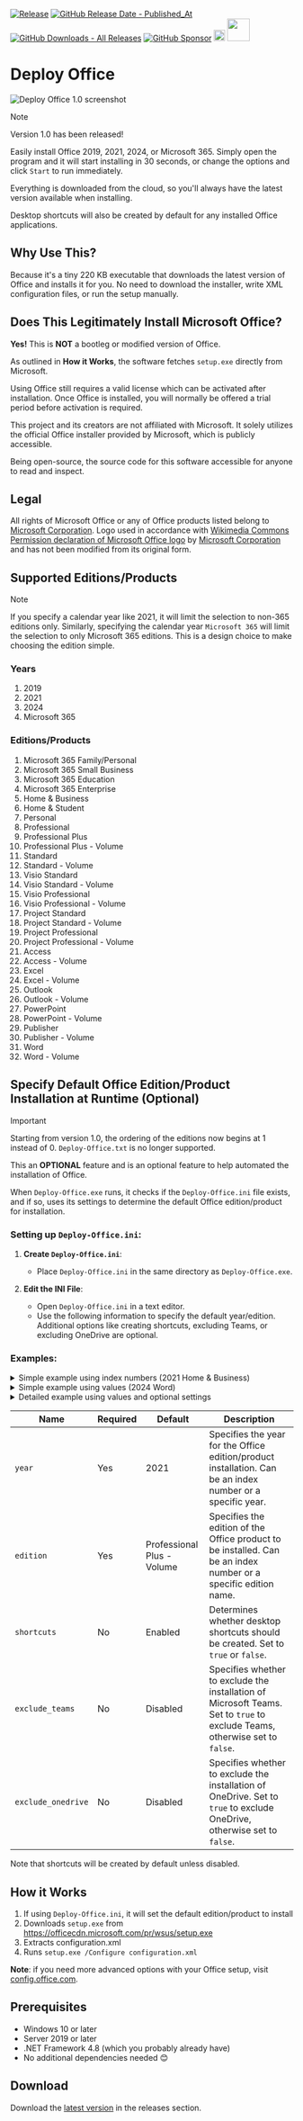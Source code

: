 ﻿[![Release](https://img.shields.io/github/v/release/asheroto/Deploy-Office)](https://github.com/asheroto/Deploy-Office/releases)
[![GitHub Release Date - Published_At](https://img.shields.io/github/release-date/asheroto/Deploy-Office)](https://github.com/asheroto/Deploy-Office/releases)
[![GitHub Downloads - All Releases](https://img.shields.io/github/downloads/asheroto/Deploy-Office/total)](https://github.com/asheroto/Deploy-Office/releases)
[![GitHub Sponsor](https://img.shields.io/github/sponsors/asheroto?label=Sponsor&logo=GitHub)](https://github.com/sponsors/asheroto?frequency=one-time&sponsor=asheroto)
<a href="https://ko-fi.com/asheroto"><img src="https://ko-fi.com/img/githubbutton_sm.svg" alt="Ko-Fi Button" height="20px"></a>
<a href="https://www.buymeacoffee.com/asheroto"><img src="https://img.buymeacoffee.com/button-api/?text=Buy me a coffee&emoji=&slug=Deploy-Office&button_colour=FFDD00&font_colour=000000&font_family=Lato&outline_colour=000000&coffee_colour=ffffff)" height="40px"></a>

# Deploy Office

![Deploy Office 1.0 screenshot](https://github.com/asheroto/Deploy-Office/assets/49938263/51a5a7e4-7201-41c4-baa3-3c469ce12357)

> [!NOTE]
> Version 1.0 has been released!

Easily install Office 2019, 2021, 2024, or Microsoft 365. Simply open the program and it will start installing in 30 seconds, or change the options and click `Start` to run immediately.

Everything is downloaded from the cloud, so you'll always have the latest version available when installing.

Desktop shortcuts will also be created by default for any installed Office applications.

## Why Use This?

Because it's a tiny 220 KB executable that downloads the latest version of Office and installs it for you. No need to download the installer, write XML configuration files, or run the setup manually.

## Does This Legitimately Install Microsoft Office?

**Yes!** This is **NOT** a bootleg or modified version of Office.

As outlined in **How it Works**, the software fetches `setup.exe` directly from Microsoft.

Using Office still requires a valid license which can be activated after installation. Once Office is installed, you will normally be offered a trial period before activation is required.

This project and its creators are not affiliated with Microsoft. It solely utilizes the official Office installer provided by Microsoft, which is publicly accessible.

Being open-source, the source code for this software accessible for anyone to read and inspect.

## Legal

All rights of Microsoft Office or any of Office products listed belong to [Microsoft Corporation](https://microsoft.com). Logo used in accordance with [Wikimedia Commons Permission declaration of Microsoft Office logo](https://commons.wikimedia.org/wiki/File:Microsoft_Office_logo_(2013%E2%80%932019).svg) by [Microsoft Corporation](https://microsoft.com) and has not been modified from its original form.

## Supported Editions/Products

> [!NOTE]
> If you specify a calendar year like 2021, it will limit the selection to non-365 editions only.
> Similarly, specifying the calendar year `Microsoft 365` will limit the selection to only Microsoft 365 editions.
> This is a design choice to make choosing the edition simple.

### Years

1. 2019
2. 2021
3. 2024
4. Microsoft 365

### Editions/Products

1. Microsoft 365 Family/Personal
2. Microsoft 365 Small Business
3. Microsoft 365 Education
4. Microsoft 365 Enterprise
5. Home & Business
6. Home & Student
7. Personal
8. Professional
9. Professional Plus
10. Professional Plus - Volume
11. Standard
12. Standard - Volume
13. Visio Standard
14. Visio Standard - Volume
15. Visio Professional
16. Visio Professional - Volume
17. Project Standard
18. Project Standard - Volume
19. Project Professional
20. Project Professional - Volume
21. Access
22. Access - Volume
23. Excel
24. Excel - Volume
25. Outlook
26. Outlook - Volume
27. PowerPoint
28. PowerPoint - Volume
29. Publisher
30. Publisher - Volume
31. Word
32. Word - Volume

## Specify Default Office Edition/Product Installation at Runtime (Optional)

> [!IMPORTANT]
> Starting from version 1.0, the ordering of the editions now begins at 1 instead of 0.
> `Deploy-Office.txt` is no longer supported.

This an **OPTIONAL** feature and is an optional feature to help automated the installation of Office.

When `Deploy-Office.exe` runs, it checks if the `Deploy-Office.ini` file exists, and if so, uses its settings to determine the default Office edition/product for installation.

### Setting up `Deploy-Office.ini`:

1. **Create `Deploy-Office.ini`**:
   - Place `Deploy-Office.ini` in the same directory as `Deploy-Office.exe`.

2. **Edit the INI File**:
   - Open `Deploy-Office.ini` in a text editor.
   - Use the following information to specify the default year/edition. Additional options like creating shortcuts, excluding Teams, or excluding OneDrive are optional.

### Examples:

<details>
<summary>Simple example using index numbers (2021 Home & Business)</summary>

```ini
year=2
edition=5
```

- Specifies the year as **2021** (index 2).
- Specifies the edition to **Home & Business** (index 5).
- Creates **desktop shortcuts** (enabled by default).

</details>

<details>
<summary>Simple example using values (2024 Word)</summary>

```ini
year=2024
edition=Word
```

- Specifies the year as **2024**.
- Sets the edition to **Word**.
- Creates **desktop shortcuts** (enabled by default).
- Excludes the installation of **Microsoft Teams**.
- Excludes the installation of **OneDrive**.

</details>

<details>
<summary>Detailed example using values and optional settings</summary>

```ini
year=2024
edition=Microsoft 365 Family/Personal
shortcuts=false
exclude_teams=true
exclude_onedrive=true
```

- Specifies the year as **2024**.
- Sets the edition to **Microsoft 365 Family/Personal**.
- Disables the creation of **desktop shortcuts**.
- Excludes the installation of **Microsoft Teams**.
- Excludes the installation of **OneDrive**.

</details>

| Name               | Required | Default                    | Description                                                                                                                 |
| ------------------ | -------- | -------------------------- | --------------------------------------------------------------------------------------------------------------------------- |
| `year`             | Yes      | 2021                       | Specifies the year for the Office edition/product installation. Can be an index number or a specific year.                  |
| `edition`          | Yes      | Professional Plus - Volume | Specifies the edition of the Office product to be installed. Can be an index number or a specific edition name.             |
| `shortcuts`        | No       | Enabled                    | Determines whether desktop shortcuts should be created. Set to `true` or `false`.                                           |
| `exclude_teams`    | No       | Disabled                   | Specifies whether to exclude the installation of Microsoft Teams. Set to `true` to exclude Teams, otherwise set to `false`. |
| `exclude_onedrive` | No       | Disabled                   | Specifies whether to exclude the installation of OneDrive. Set to `true` to exclude OneDrive, otherwise set to `false`.     |

Note that shortcuts will be created by default unless disabled.

## How it Works

1. If using `Deploy-Office.ini`, it will set the default edition/product to install
2. Downloads `setup.exe` from https://officecdn.microsoft.com/pr/wsus/setup.exe
3. Extracts configuration.xml
4. Runs `setup.exe /Configure configuration.xml`

**Note**: if you need more advanced options with your Office setup, visit [config.office.com](https://config.office.com/deploymentsettings).

## Prerequisites

- Windows 10 or later
- Server 2019 or later
- .NET Framework 4.8 (which you probably already have)
- No additional dependencies needed 😊

## Download

Download the [latest version](https://github.com/asheroto/Deploy-Office/releases/latest/download/Deploy-Office.zip) in the releases section.